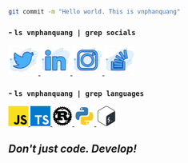 ```bash
git commit -m "Hello world. This is vnphanquang"
```

### - `ls vnphanquang | grep socials`

<a href="https://twitter.com/vnphanquang" target="_blank">
    <img src="./social_icons/twitter.svg" alt="vnphanquang | twitter" height="60px" />
</a>

<a href="https://www.linkedin.com/in/vnphanquang" target="_blank">
    <img src="./social_icons/linkedin.svg" alt="vnphanquang | linkedin" height="60px" />
</a>

<a href="https://www.instagram.com/vnphanquang" target="_blank">
    <img src="./social_icons/instagram.svg" alt="vnphanquang | instagram" height="60px" />
</a>

<a href="https://stackoverflow.com/story/vnphanquang" target="_blank">
    <img src="./social_icons/stackoverflow.svg" alt="vnphanquang | stackoverflow" height="60px" />
</a>

### - `ls vnphanquang | grep languages`

<a href="https://tc39.es/" target="_blank">
    <img src="./languages/javascript.svg" alt="languages | javascript" height="40px" />
</a>

<a href="https://www.typescriptlang.org/" target="_blank">
    <img src="./languages/typescript.svg" alt="languages | typescript" height="40px" />
</a>

<a href="https://www.rust-lang.org/" target="_blank">
    <img src="./languages/rust.svg" alt="languages | rust" height="40px" />
</a>

<a href="https://www.python.org/" target="_blank">
    <img src="./languages/python.svg" alt="languages | python" height="40px" />
</a>

<a href="http://www.gnu.org/software/bash/" target="_blank">
    <img src="./languages/bash.svg" alt="languages | bash" height="40px" />
</a>

## *Don't just code. Develop!*